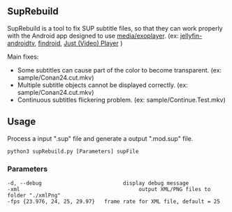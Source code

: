 ## SupRebuild

SupRebuild is a tool to fix SUP subtitle files, so that they can work properly with the Android app designed to use [media/exoplayer](https://github.com/androidx/media "media/exoplayer"). (ex: [jellyfin-androidtv](https://github.com/jellyfin/jellyfin-androidtv "jellyfin-androidtv"), [findroid](https://github.com/jarnedemeulemeester/findroid "findroid"), [Just (Video) Player](https://github.com/moneytoo/Player "Just (Video) Player")   )

Main fixes:

- Some subtitles can cause part of the color to become transparent. (ex: sample/Conan24.cut.mkv)
- Multiple subtitle objects cannot be displayed correctly. (ex: sample/Conan24.cut.mkv)
- Continuous subtitles flickering problem. (ex: sample/Continue.Test.mkv)

## Usage

Process a input ".sup" file and generate a output ".mod.sup" file.

`python3 supRebuild.py [Parameters] supFile`

### Parameters
```
-d, --debug                          display debug message 
-xml                                      output XML/PNG files to folder "./xmlPng"
-fps {23.976, 24, 25, 29.97}   frame rate for XML file, default = 25
```
